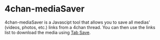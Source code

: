 # 4chan-mediaSaver
4chan-mediaSaver is a Javascipt tool that allows you to save all medias' (videos, photos, etc.) links from a 4chan thread.
You can then use the links list to download the media using [Tab Save](https://chrome.google.com/webstore/detail/tab-save/lkngoeaeclaebmpkgapchgjdbaekacki).
